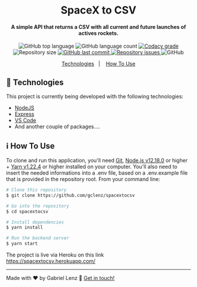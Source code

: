 <h1 align="center">
  SpaceX to CSV
</h1>

<h4 align="center">
  A simple API that returns a CSV with all current and future launches of actives rockets.
</h4>
<p align="center">
  <img alt="GitHub top language" src="https://img.shields.io/github/languages/top/gclenz/spacextocsv.svg">

  <img alt="GitHub language count" src="https://img.shields.io/github/languages/count/gclenz/spacextocsv.svg">

  <a href="https://www.codacy.com/app/gclenz/spacextocsv?utm_source=github.com&amp;utm_medium=referral&amp;utm_content=gclenz/spacextocsv&amp;utm_campaign=Badge_Grade">
    <img alt="Codacy grade" src="https://api.codacy.com/project/badge/Grade/691b85e51bf240b997ae6ff82ea41590">
  </a>

  <img alt="Repository size" src="https://img.shields.io/github/repo-size/gclenz/spacextocsv.svg">
  <a href="https://github.com/gclenz/spacextocsv/commits/master">
    <img alt="GitHub last commit" src="https://img.shields.io/github/last-commit/gclenz/spacextocsv.svg">
  </a>

  <a href="https://github.com/gclenz/spacextocsv/issues">
    <img alt="Repository issues" src="https://img.shields.io/github/issues/gclenz/spacextocsv.svg">
  </a>

  <img alt="GitHub" src="https://img.shields.io/github/license/gclenz/spacextocsv.svg">
</p>

<p align="center">
  <a href="#rocket-technologies">Technologies</a>&nbsp;&nbsp;&nbsp;|&nbsp;&nbsp;&nbsp;
  <a href="#information_source-how-to-use">How To Use</a>
</p>

## :rocket: Technologies

This project is currently being developed with the following technologies:

- [NodeJS](https://nodejs.org)
- [Express](https://expressjs.com/)
- [VS Code](https://code.visualstudio.com/)
- And another couple of packages....

## :information_source: How To Use

To clone and run this application, you'll need [Git](https://git-scm.com), [Node.js v12.18.0](https://nodejs.org) or higher + [Yarn v1.22.4](https://yarnpkg.com/) or higher installed on your computer.
You'll also need to insert the needed informations into a .env file, based on a .env.example file that is provided in the repository root.
From your command line:

```bash
# Clone this repository
$ git clone https://github.com/gclenz/spacextocsv

# Go into the repository
$ cd spacextocsv

# Install dependencies
$ yarn install

# Run the backend server
$ yarn start
```

The project is live via Heroku on this link https://spacextocsv.herokuapp.com/

---

Made with ♥ by Gabriel Lenz :wave: [Get in touch!](https://www.linkedin.com/in/gabriellenz/)
